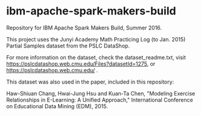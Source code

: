 # ibm-apache-spark-makers-build
Repository for IBM Apache Spark Makers Build, Summer 2016.

This project uses the Junyi Academy Math Practicing Log (to Jan. 2015) Partial Samples dataset from the PSLC DataShop. 

For more information on the dataset, check the dataset_readme.txt, visit https://pslcdatashop.web.cmu.edu/Files?datasetId=1275, or https://pslcdatashop.web.cmu.edu/ .

This dataset was also used in the paper, included in this repository:

Haw-Shiuan Chang, Hwai-Jung Hsu and Kuan-Ta Chen,
"Modeling Exercise Relationships in E-Learning: A Unified Approach,"
International Conference on Educational Data Mining (EDM), 2015.

